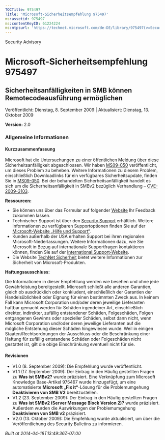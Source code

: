 ```yaml
---
TOCTitle: 975497
Title: 'Microsoft-Sicherheitsempfehlung 975497'
ms:assetid: 975497
ms:contentKeyID: 61224224
ms:mtpsurl: 'https://technet.microsoft.com/de-DE/library/975497(v=Security.10)'
---
```


Security Advisory

Microsoft-Sicherheitsempfehlung 975497
======================================

Sicherheitsanfälligkeiten in SMB können Remotecodeausführung ermöglichen
------------------------------------------------------------------------

Veröffentlicht: Dienstag, 8. September 2009 | Aktualisiert: Dienstag, 13. Oktober 2009

**Version:** 2.0

### Allgemeine Informationen

#### Kurzzusammenfassung

Microsoft hat die Untersuchungen zu einer öffentlichen Meldung über diese Sicherheitsanfälligkeit abgeschlossen. Wir haben [MS09-050](https://go.microsoft.com/fwlink/?linkid=163970) veröffentlicht, um dieses Problem zu beheben. Weitere Informationen zu diesem Problem, einschließlich Downloadlinks für ein verfügbares Sicherheitsupdate, finden Sie in [MS09-050](https://go.microsoft.com/fwlink/?linkid=163970). Bei der behandelten Sicherheitsanfälligkeit handelt es sich um die Sicherheitsanfälligkeit in SMBv2 bezüglich Verhandlung – [CVE-2009-3103](https://www.cve.mitre.org/cgi-bin/cvename.cgi?name=cve-2009-3103).

**Ressourcen:**

-   Sie können uns über das Formular auf folgender [Website](https://support.microsoft.com/common/survey.aspx?scid=sw;en;1257&amp;showpage=1&amp;ws=technet&amp;sd=tech) Ihr Feedback zukommen lassen.
-   Technischer Support ist über den [Security Support](https://go.microsoft.com/fwlink/?linkid=21131) erhältlich. Weitere Informationen zu verfügbaren Supportoptionen finden Sie auf der [Microsoft-Website „Hilfe und Support“](https://support.microsoft.com/).
-   Kunden außerhalb der USA erhalten Support bei ihren regionalen Microsoft-Niederlassungen. Weitere Informationen dazu, wie Sie Microsoft in Bezug auf internationale Supportfragen kontaktieren können, finden Sie auf der [International Support-Website](https://go.microsoft.com/fwlink/?linkid=21155).
-   Die Website [TechNet Sicherheit](https://www.microsoft.com/germany/technet/sicherheit/default.mspx) bietet weitere Informationen zur Sicherheit von Microsoft-Produkten.

**Haftungsausschluss:**

Die Informationen in dieser Empfehlung werden wie besehen und ohne jede Gewährleistung bereitgestellt. Microsoft schließt alle anderen Garantien, gleich ob ausdrücklich oder konkludent, einschließlich der Garantien der Handelsüblichkeit oder Eignung für einen bestimmten Zweck aus. In keinem Fall kann Microsoft Corporation und/oder deren jeweilige Lieferanten haftbar gemacht werden für Schäden irgendeiner Art, einschließlich direkter, indirekter, zufällig entstandener Schäden, Folgeschäden, Folgen entgangenen Gewinns oder spezieller Schäden, selbst dann nicht, wenn Microsoft Corporation und/oder deren jeweilige Lieferanten auf die mögliche Entstehung dieser Schäden hingewiesen wurde. Weil in einigen Staaten/Rechtsordnungen der Ausschluss oder die Beschränkung einer Haftung für zufällig entstandene Schäden oder Folgeschäden nicht gestattet ist, gilt die obige Einschränkung eventuell nicht für sie.

#### Revisionen

-   V1.0 (8. September 2009): Die Empfehlung wurde veröffentlicht.
-   V1.1 (17. September 2009): Der Eintrag in den Häufig gestellten Fragen zu **Was ist SMBv2?** wurde präzisiert. Eine Verknüpfung zum Microsoft Knowledge Base-Artikel 975497 wurde hinzugefügt, um eine automatisierte **Microsoft „Fix it“**-Lösung für die Problemumgehung **Deaktivieren von SMB V2** bereitzustellen.
-   V1.2 (23. September 2009): Der Eintrag in den Häufig gestellten Fragen zu **Was ist SMBv2 (Server Message Block Version 2)?** wurde präzisiert. Außerdem wurden die Auswirkungen der Problemumgehung **Deaktivieren von SMB v2** präzisiert.
-   V2.0 (13. Oktober 2009): Die Empfehlung wurde aktualisiert, um über die Veröffentlichung des Security Bulletins zu informieren.

*Built at 2014-04-18T13:49:36Z-07:00*
